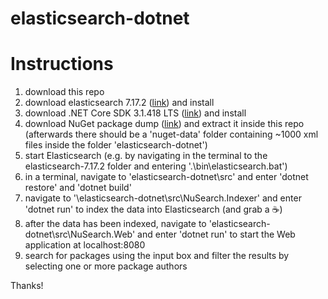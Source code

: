 # elasticsearch-dotnet

# Instructions
1) download this repo
2) download elasticsearch 7.17.2 ([link](https://www.elastic.co/downloads/past-releases/elasticsearch-7-17-2)) and install
3) download .NET Core SDK 3.1.418 LTS ([link](https://dotnet.microsoft.com/en-us/download/dotnet/3.1)) and install
4) download NuGet package dump ([link](https://nusearch.blob.core.windows.net/dump/nuget-data-jul-2017.zip)) and extract it inside this repo (afterwards there should be a 'nuget-data' folder containing ~1000 xml files inside the folder 'elasticsearch-dotnet')
5) start Elasticsearch (e.g. by navigating in the terminal to the elasticsearch-7.17.2 folder and entering '.\bin\elasticsearch.bat')
6) in a terminal, navigate to 'elasticsearch-dotnet\src' and enter 'dotnet restore' and 'dotnet build'
7) navigate to '\elasticsearch-dotnet\src\NuSearch.Indexer' and enter 'dotnet run' to index the data into Elasticsearch (and grab a :coffee:)
8) after the data has been indexed, navigate to 'elasticsearch-dotnet\src\NuSearch.Web' and enter 'dotnet run' to start the Web application at localhost:8080
9) search for packages using the input box and filter the results by selecting one or more package authors

Thanks!
